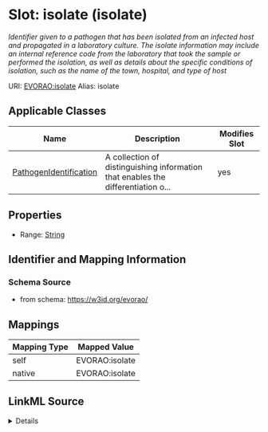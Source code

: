 

# Slot: isolate (isolate) 


_Identifier given to a pathogen that has been isolated from an infected host and propagated in a laboratory culture. The isolate information may include an internal reference code from the laboratory that took the sample or performed the isolation, as well as details about the specific conditions of isolation, such as the name of the town, hospital, and type of host_





URI: [EVORAO:isolate](https://w3id.org/evorao/isolate)
Alias: isolate

<!-- no inheritance hierarchy -->





## Applicable Classes

| Name | Description | Modifies Slot |
| --- | --- | --- |
| [PathogenIdentification](PathogenIdentification.md) | A collection of distinguishing information that enables the differentiation o... |  yes  |







## Properties

* Range: [String](String.md)





## Identifier and Mapping Information







### Schema Source


* from schema: https://w3id.org/evorao/




## Mappings

| Mapping Type | Mapped Value |
| ---  | ---  |
| self | EVORAO:isolate |
| native | EVORAO:isolate |




## LinkML Source

<details>
```yaml
name: isolate
description: Identifier given to a pathogen that has been isolated from an infected
  host and propagated in a laboratory culture. The isolate information may include
  an internal reference code from the laboratory that took the sample or performed
  the isolation, as well as details about the specific conditions of isolation, such
  as the name of the town, hospital, and type of host
title: isolate
from_schema: https://w3id.org/evorao/
rank: 1000
alias: isolate
domain_of:
- PathogenIdentification
range: string
required: false
multivalued: false

```
</details>